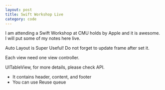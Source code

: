 ```yaml
---
layout: post
title: Swift Workshop Live
category: code
---
```


I am attending a Swift Workshop at CMU holds by Apple and it is awesome. I will put some
of my notes here live.

Auto Layout is Super Useful! Do not forget to update frame after set it.

Each view need one view controller.

UITableView, for more details, please check API.
- It contains header, content, and footer
- You can use Reuse queue